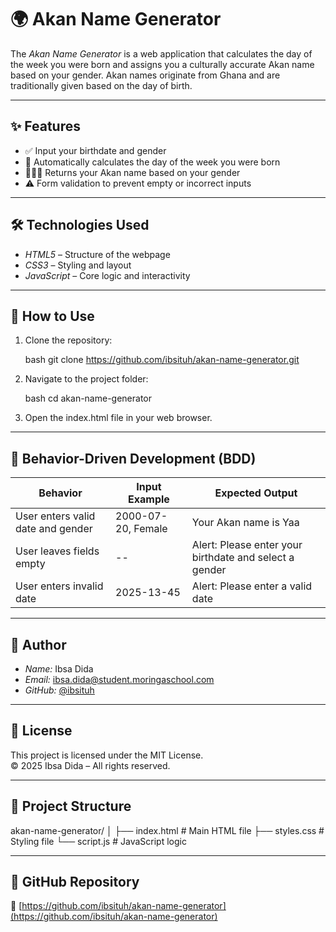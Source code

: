 # 🌍 Akan Name Generator

The *Akan Name Generator* is a web application that calculates the day of the week you were born and assigns you a culturally accurate Akan name based on your gender. Akan names originate from Ghana and are traditionally given based on the day of birth.

---

## ✨ Features

- ✅ Input your birthdate and gender
- 📅 Automatically calculates the day of the week you were born
- 🧑‍🤝‍🧑 Returns your Akan name based on your gender
- ⚠️ Form validation to prevent empty or incorrect inputs

---

## 🛠️ Technologies Used

- *HTML5* – Structure of the webpage  
- *CSS3* – Styling and layout  
- *JavaScript* – Core logic and interactivity  

---

## 🚀 How to Use

1. Clone the repository:

   bash
   git clone https://github.com/ibsituh/akan-name-generator.git
   

2. Navigate to the project folder:

   bash
   cd akan-name-generator
   

3. Open the index.html file in your web browser.

---

## 🧪 Behavior-Driven Development (BDD)

| Behavior | Input Example | Expected Output |
|----------|---------------|-----------------|
| User enters valid date and gender | 2000-07-20, Female | Your Akan name is Yaa |
| User leaves fields empty | -- | Alert: Please enter your birthdate and select a gender |
| User enters invalid date | 2025-13-45 | Alert: Please enter a valid date |

---

## 👤 Author

- *Name:* Ibsa Dida  
- *Email:* ibsa.dida@student.moringaschool.com  
- *GitHub:* [@ibsituh](https://github.com/ibsituh)

---

## 📝 License

This project is licensed under the MIT License.  
© 2025 Ibsa Dida – All rights reserved.

---

## 📁 Project Structure


akan-name-generator/
│
├── index.html        # Main HTML file
├── styles.css        # Styling file
└── script.js         # JavaScript logic


---

## 📌 GitHub Repository

🔗 [https://github.com/ibsituh/akan-name-generator](https://github.com/ibsituh/akan-name-generator)